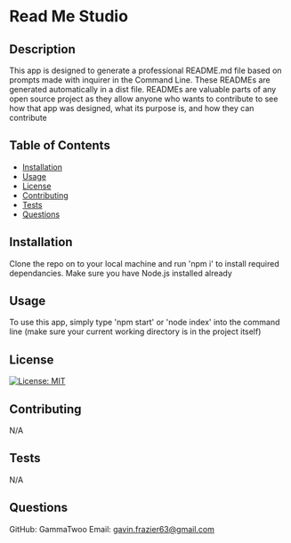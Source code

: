 
# Read Me Studio

## Description

This app is designed to generate a professional README.md file based on prompts made with inquirer in the Command Line. These READMEs are generated automatically in a dist file. READMEs are valuable parts of any open source project as they allow anyone who wants to contribute to see how that app was designed, what its purpose is, and how they can contribute

## Table of Contents

 - [Installation](#installation)
 - [Usage](#usage)
 - [License](#license)
 - [Contributing](#contributing)
 - [Tests](#tests)
 - [Questions](#questions)

## Installation

Clone the repo on to your local machine and run 'npm i' to install required dependancies. Make sure you have Node.js installed already

## Usage

To use this app, simply type 'npm start' or 'node index' into the command line (make sure your current working directory is in the project itself)

## License

[![License: MIT](https://img.shields.io/badge/License-MIT-brightgreen.svg)](https://opensource.org/licenses/MIT)


## Contributing

N/A

## Tests

N/A

## Questions

GitHub: GammaTwoo
Email: gavin.frazier63@gmail.com

